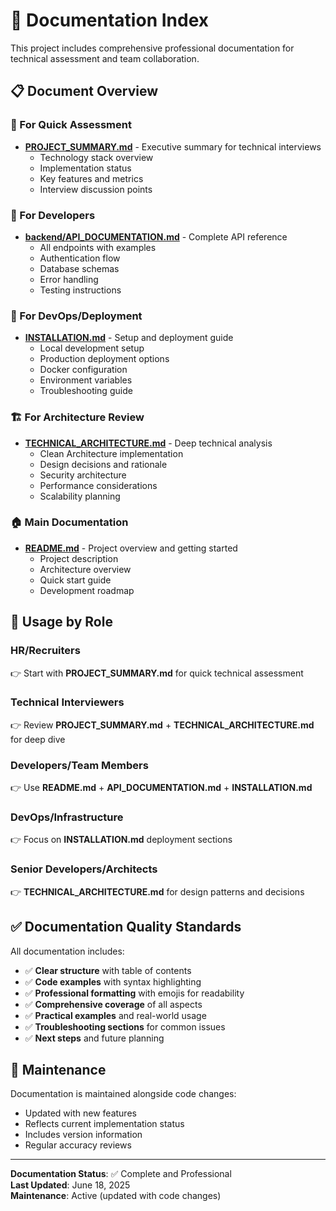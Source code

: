 # 📁 Documentation Index

This project includes comprehensive professional documentation for technical assessment and team collaboration.

## 📋 Document Overview

### 🎯 For Quick Assessment
- **[PROJECT_SUMMARY.md](./PROJECT_SUMMARY.md)** - Executive summary for technical interviews
  - Technology stack overview
  - Implementation status
  - Key features and metrics
  - Interview discussion points

### 🔧 For Developers
- **[backend/API_DOCUMENTATION.md](./backend/API_DOCUMENTATION.md)** - Complete API reference
  - All endpoints with examples
  - Authentication flow
  - Database schemas
  - Error handling
  - Testing instructions

### 🚀 For DevOps/Deployment
- **[INSTALLATION.md](./INSTALLATION.md)** - Setup and deployment guide
  - Local development setup
  - Production deployment options
  - Docker configuration
  - Environment variables
  - Troubleshooting guide

### 🏗️ For Architecture Review
- **[TECHNICAL_ARCHITECTURE.md](./TECHNICAL_ARCHITECTURE.md)** - Deep technical analysis
  - Clean Architecture implementation
  - Design decisions and rationale
  - Security architecture
  - Performance considerations
  - Scalability planning

### 🏠 Main Documentation
- **[README.md](./README.md)** - Project overview and getting started
  - Project description
  - Architecture overview
  - Quick start guide
  - Development roadmap

## 🎯 Usage by Role

### HR/Recruiters
👉 Start with **PROJECT_SUMMARY.md** for quick technical assessment

### Technical Interviewers
👉 Review **PROJECT_SUMMARY.md** + **TECHNICAL_ARCHITECTURE.md** for deep dive

### Developers/Team Members
👉 Use **README.md** + **API_DOCUMENTATION.md** + **INSTALLATION.md**

### DevOps/Infrastructure
👉 Focus on **INSTALLATION.md** deployment sections

### Senior Developers/Architects
👉 **TECHNICAL_ARCHITECTURE.md** for design patterns and decisions

## ✅ Documentation Quality Standards

All documentation includes:
- ✅ **Clear structure** with table of contents
- ✅ **Code examples** with syntax highlighting
- ✅ **Professional formatting** with emojis for readability
- ✅ **Comprehensive coverage** of all aspects
- ✅ **Practical examples** and real-world usage
- ✅ **Troubleshooting sections** for common issues
- ✅ **Next steps** and future planning

## 🔄 Maintenance

Documentation is maintained alongside code changes:
- Updated with new features
- Reflects current implementation status
- Includes version information
- Regular accuracy reviews

---

**Documentation Status**: ✅ Complete and Professional  
**Last Updated**: June 18, 2025  
**Maintenance**: Active (updated with code changes)
